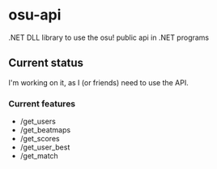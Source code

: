 # osu-api
.NET DLL library to use the osu! public api in .NET programs

## Current status
I'm working on it, as I (or friends) need to use the API.

### Current features
* /get_users
* /get_beatmaps
* /get_scores
* /get_user_best
* /get_match
